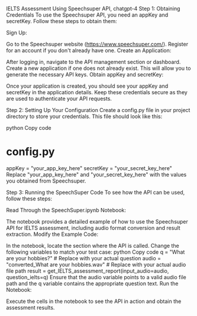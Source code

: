 IELTS Assessment Using Speechsuper API, chatgpt-4
Step 1: Obtaining Credentials
To use the Speechsuper API, you need an appKey and secretKey. Follow these steps to obtain them:

Sign Up:

Go to the Speechsuper website (https://www.speechsuper.com/).
Register for an account if you don't already have one.
Create an Application:

After logging in, navigate to the API management section or dashboard.
Create a new application if one does not already exist. This will allow you to generate the necessary API keys.
Obtain appKey and secretKey:

Once your application is created, you should see your appKey and secretKey in the application details.
Keep these credentials secure as they are used to authenticate your API requests.

Step 2: Setting Up Your Configuration
Create a config.py file in your project directory to store your credentials. This file should look like this:

python
Copy code
# config.py
appKey = "your_app_key_here"
secretKey = "your_secret_key_here"
Replace "your_app_key_here" and "your_secret_key_here" with the values you obtained from Speechsuper.

Step 3: Running the SpeechSuper Code
To see how the API can be used, follow these steps:

Read Through the SpeechSuper.ipynb Notebook:

The notebook provides a detailed example of how to use the Speechsuper API for IELTS assessment, including audio format conversion and result extraction.
Modify the Example Code:

In the notebook, locate the section where the API is called. Change the following variables to match your test case:
python
Copy code
q = "What are your hobbies?"  # Replace with your actual question
audio = "converted_What are your hobbies.wav"  # Replace with your actual audio file path
result = get_IELTS_assessment_report(input_audio=audio, question_ielts=q)
Ensure that the audio variable points to a valid audio file path and the q variable contains the appropriate question text.
Run the Notebook:

Execute the cells in the notebook to see the API in action and obtain the assessment results.

